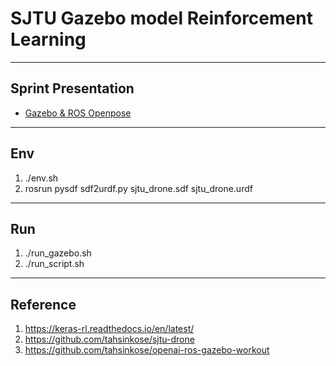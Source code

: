 # SJTU Gazebo model Reinforcement Learning 

---
## Sprint Presentation
- [Gazebo & ROS Openpose](./Gazebo%20and%20ROS%20presentation.pdf)
---
## Env
1. ./env.sh
2. rosrun pysdf sdf2urdf.py sjtu_drone.sdf sjtu_drone.urdf
------
## Run
1. ./run_gazebo.sh
2. ./run_script.sh
---
## Reference
1. https://keras-rl.readthedocs.io/en/latest/
2. https://github.com/tahsinkose/sjtu-drone
3. https://github.com/tahsinkose/openai-ros-gazebo-workout
